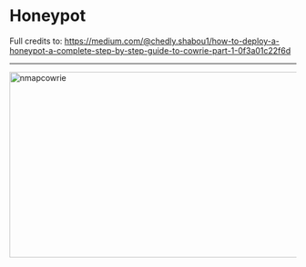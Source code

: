 # Honeypot

Full credits to: https://medium.com/@chedly.shabou1/how-to-deploy-a-honeypot-a-complete-step-by-step-guide-to-cowrie-part-1-0f3a01c22f6d

---

<img width="778" height="327" alt="nmapcowrie" src="https://github.com/user-attachments/assets/f484bdde-b409-498f-8950-e44002ab5f8e" />
